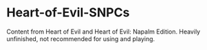# Heart-of-Evil-SNPCs
Content from Heart of Evil and Heart of Evil: Napalm Edition.
Heavily unfinished, not recommended for using and playing.
